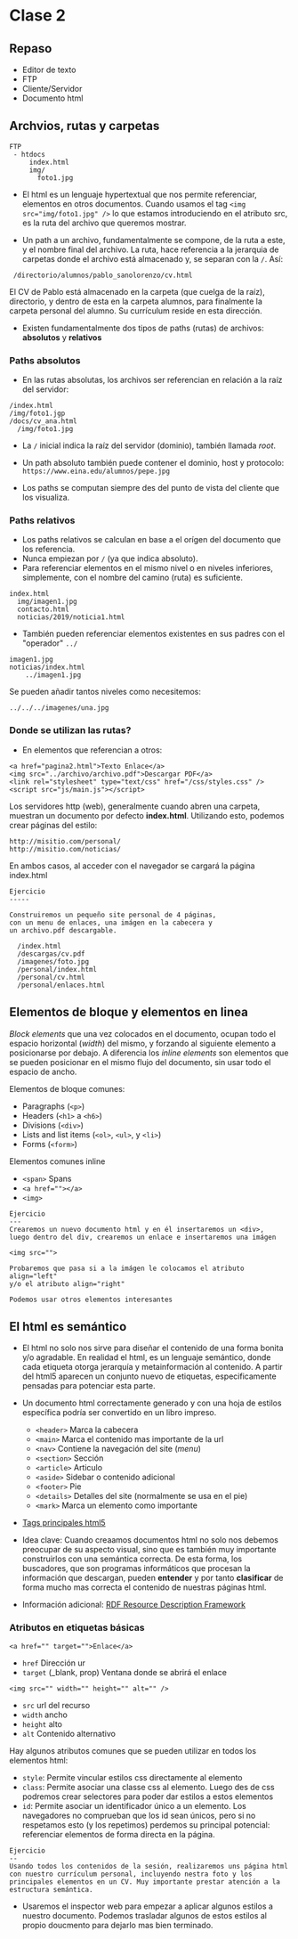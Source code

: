 
# Clase 2

## Repaso

- Editor de texto
- FTP
- Cliente/Servidor
- Documento html

## Archvios, rutas y carpetas

```
FTP
 - htdocs
     index.html
     img/
       foto1.jpg
```

- El html es un lenguaje hypertextual que nos permite referenciar, elementos en otros documentos. Cuando usamos el tag `<img src="img/foto1.jpg" />` lo que estamos introduciendo en el atributo src, es la ruta del archivo que queremos mostrar.

- Un path a un archivo, fundamentalmente se compone, de la ruta a este, y el nombre final del archivo. La ruta, hace referencia a la jerarquia de carpetas donde el archivo está almacenado y, se separan con la `/`.  Así:

``` /directorio/alumnos/pablo_sanolorenzo/cv.html```

El CV de Pablo está almacenado en la carpeta (que cuelga de la raíz), directorio, y dentro de esta en la carpeta alumnos, para finalmente la carpeta personal del alumno. Su currículum reside en esta dirección.

- Existen fundamentalmente dos tipos de paths (rutas) de archivos: **absolutos** y **relativos**

### Paths absolutos

- En las rutas absolutas, los archivos ser referencian en relación a la raíz del servidor:

```
/index.html
/img/foto1.jgp
/docs/cv_ana.html
  /img/foto1.jpg
```
- La `/` inicial indica la raíz del servidor (dominio), también llamada *root*.
- Un path absoluto también puede contener el dominio, host y protocolo: `https://www.eina.edu/alumnos/pepe.jpg`

- Los paths se computan siempre des del punto de vista del cliente que los visualiza.


### Paths relativos

- Los paths relativos se calculan en base a el orígen del documento que los referencia.
- Nunca empiezan por `/` (ya que indica absoluto).
- Para referenciar elementos en el mismo nivel o en niveles inferiores, simplemente, con el nombre del camino (ruta) es suficiente.

```
index.html
  img/imagen1.jpg
  contacto.html
  noticias/2019/noticia1.html
```

- También pueden referenciar elementos existentes en sus padres con el "operador" `../`

```
imagen1.jpg
noticias/index.html
    ../imagen1.jpg
```

Se pueden añadir tantos niveles como necesitemos:

`../../../imagenes/una.jpg`

### Donde se utilizan las rutas?

- En elementos que referencian a otros:

```
<a href="pagina2.html">Texto Enlace</a>
<img src="../archivo/archivo.pdf">Descargar PDF</a>
<link rel="stylesheet" type="text/css" href="/css/styles.css" />
<script src="js/main.js"></script>
```

Los servidores http (web), generalmente cuando abren una carpeta,
muestran un documento por defecto **index.html**.
Utilizando esto, podemos crear páginas del estilo:
```
http://misitio.com/personal/
http://misitio.com/noticias/
```

En ambos casos, al acceder con el navegador se cargará la página index.html


```
Ejercicio
-----

Construiremos un pequeño site personal de 4 páginas,
con un menu de enlaces, una imágen en la cabecera y
un archivo.pdf descargable.

  /index.html
  /descargas/cv.pdf
  /imagenes/foto.jpg
  /personal/index.html
  /personal/cv.html
  /personal/enlaces.html

```

## Elementos de bloque y elementos en linea

*Block elements* que una vez colocados en el documento, ocupan todo el espacio
horizontal (*width*) del mismo, y forzando al siguiente elemento a posicionarse por debajo. A diferencia los *inline elements* son elementos que se pueden posicionar en el mismo flujo del documento, sin usar todo el espacio de ancho.

Elementos de bloque comunes:

  - Paragraphs (`<p>`)
  - Headers (`<h1>` a `<h6>`)
  - Divisions (`<div>`)
  - Lists and list items (`<ol>`, `<ul>`, y `<li>`)
  - Forms (`<form>`)

Elementos comunes inline

  - `<span>` Spans
  - `<a href=""></a>`
  - `<img>`

```
Ejercicio
---
Crearemos un nuevo documento html y en él insertaremos un <div>,
luego dentro del div, crearemos un enlace e insertaremos una imágen

<img src="">

Probaremos que pasa si a la imágen le colocamos el atributo align="left"
y/o el atributo align="right"

Podemos usar otros elementos interesantes
```

## El html es semántico

- El html no solo nos sirve para diseñar el contenido de una forma bonita
y/o agradable. En realidad el html, es un lenguaje semántico, donde cada
etiqueta otorga jerarquía y metainformación al contenido. A partir del html5 aparecen un conjunto nuevo de etiquetas, especificamente pensadas para potenciar esta parte.

- Un documento html correctamente generado y con una hoja de estilos específica podría ser convertido en un libro impreso.

  - `<header>` Marca la cabecera
  - `<main>` Marca el contenido mas importante de la url
  - `<nav>` Contiene la navegación del site (*menu*)
  - `<section>` Sección
  - `<article>` Articulo
  - `<aside>` Sidebar o contenido adicional
  - `<footer>` Pie
  - `<details>` Detalles del site (normalmente se usa en el pie)
  - `<mark>` Marca un elemento como importante

- [Tags principales html5](https://www.bitdegree.org/learn/storage/media/images/de63e0dd-5287-4871-aac2-4aeb7678759e.jpg)

- Idea clave: Cuando creaamos documentos html no solo nos debemos preocupar
de su aspecto visual, sino que es también muy importante construirlos con una semántica correcta. De esta forma, los buscadores, que son programas informáticos que procesan la información que descargan, pueden **entender** y por tanto **clasificar** de forma mucho mas correcta el contenido de nuestras páginas html.

- Información adicional: [RDF Resource Description Framework](https://es.wikipedia.org/wiki/Resource_Description_Framework)

### Atributos en etiquetas básicas

`<a href="" target="">Enlace</a>`

  - `href` Dirección ur
  - `target` (_blank, prop) Ventana donde se abrirá el enlace

`<img src="" width="" height="" alt="" />`
  - `src` url del recurso
  - `width` ancho
  - `height` alto
  - `alt` Contenido alternativo

Hay algunos atributos comunes que se pueden utilizar en todos los elementos html:

  - `style`: Permite vincular estilos css directamente al elemento
  - `class`: Permite asociar una classe css al elemento. Luego des de
  css podremos crear selectores para poder dar estilos a estos elementos
  - `id`: Permite asociar un identificador único a un elemento. Los navegadores no comprueban que los id sean únicos, pero si no respetamos
  esto (y los repetimos) perdemos su principal potencial: referenciar elementos de forma directa en la página.


```
Ejercicio
--
Usando todos los contenidos de la sesión, realizaremos uns página html con nuestro currículum personal, incluyendo nestra foto y los principales elementos en un CV. Muy importante prestar atención a la estructura semántica.
```

- Usaremos el inspector web para empezar a aplicar algunos estilos a nuestro documento. Podemos trasladar algunos de estos estilos al propio doucmento para dejarlo mas bien terminado.
